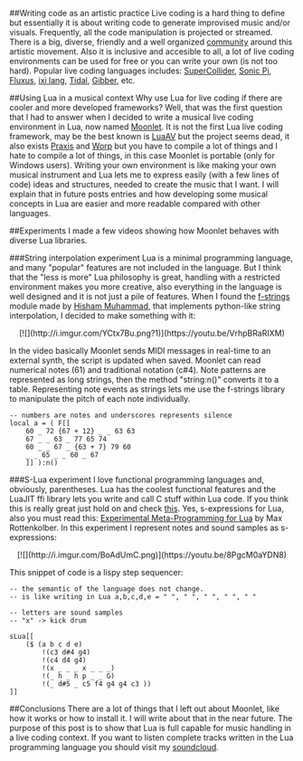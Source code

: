 ##Writing code as an artistic practice
Live coding is a hard thing to define but essentially it is about writing code to generate improvised music and/or visuals. Frequently, all the code manipulation is projected or streamed. There is a big, diverse, friendly and a well organized [community](http://toplap.org/) around this artistic movement. Also it is inclusive and accesible to all, a lot of live coding environments can be used for free or you can write your own (is not too hard). Popular live coding languages includes: [SuperCollider](http://supercollider.github.io/), [Sonic Pi](http://sonic-pi.net/), [Fluxus](http://www.pawfal.org/fluxus/), [ixi lang](http://www.ixi-audio.net/ixilang/), [Tidal](http://slab.org/tidal/), [Gibber](http://charlie-roberts.com/gibber/), etc.

##Using Lua in a musical context
Why use Lua for live coding if there are cooler and more developed frameworks?
Well, that was the first question that I had to answer when I decided to write a musical live coding environment in Lua, now named [Moonlet](https://github.com/elihugarret/Moonlet). It is not the first Lua live coding framework, may be the best known is [LuaAV](http://lua-av.mat.ucsb.edu/blog/) but the project seems dead, it also exists [Praxis](https://github.com/createuniverses/praxis) and [Worp](http://worp.zevv.nl/) but you have to compile a lot of things and I hate to compile a lot of things, in this case Moonlet is portable (only for Windows users).
Writing your own environment is like making your own musical instrument and Lua lets me to express easily (with a few lines of code) ideas and structures, needed to create the music that I want. I will explain that in future posts entries and how developing some musical concepts in Lua are easier and more readable compared with other languages.

##Experiments
I made a few videos showing how Moonlet behaves with diverse Lua libraries.

###String interpolation experiment
Lua is a minimal programming language, and many "popular" features are not included in the language. But I think that the "less is more" Lua philosophy is great, handling with a restricted environment makes you more creative, also everything in the language is well designed and it is not just a pile of features. When I found the [f-strings](https://github.com/hishamhm/f-strings) module made by [Hisham Muhammad](https://github.com/hishamhm), that implements python-like string interpolation, I decided to make something with it:

<center>
[![](http://i.imgur.com/YCtx7Bu.png?1)](https://youtu.be/VrhpBRaRIXM)
</center>

In the video basically Moonlet sends MIDI messages in real-time to an external synth, the script is updated when saved. Moonlet can read numerical notes (61) and traditional notation (c#4). Note patterns are represented as long strings, then the method "string:n()" converts it to a table. Representing note events as strings lets me use the f-strings library to manipulate the pitch of each note individually.

	-- numbers are notes and underscores represents silence
	local a = ( F[[
		60 _ 72 {67 + 12} _ _ 63 63
		67 _ _ 63 _ 77 65 74
		60 _ _ 67 _ {63 + 7} 79 60
		_ _ 65 _ _ 60 _ 67
		]] ):n()

###S-Lua experiment
I love functional programming languages and, obviously, parentheses. Lua has the coolest functional features and the LuaJIT ffi library lets you write and call C stuff within Lua code. If you think this is really great just hold on and check [this](https://github.com/eugeneia/s-lua). Yes, s-expressions for Lua, also you must read this: [Experimental Meta-Programming for Lua](http://mr.gy/blog/lua-meta-programming.html) by Max Rottenkolber.
In this experiment I represent notes and sound samples as s-expressions:

<center>
[![](http://i.imgur.com/BoAdUmC.png)](https://youtu.be/8PgcM0aYDN8)
</center>

This snippet of code is a lispy step sequencer:

	-- the semantic of the language does not change.
	-- is like writing in Lua a,b,c,d,e = " ", " ", " ", " ", " "
	
	-- letters are sound samples 
	-- "x" -> kick drum
	
	sLua[[
		($ (a b c d e) 
			!(c3 d#4 g4) 
			!(c4 d4 g4) 
			!(x _ _ _ x _ _ _) 
			!(_ h _ h p _ _ G) 
			!(_ d#5 _ c5 f4 g4 g4 c3 ))
	]]
	

##Conclusions
There are a lot of things that I left out about Moonlet, like how it works or how to install it. I will write about that in the near future. The purpose of this post is to show that Lua is full capable for music handling in a live coding context.
If you want to listen complete tracks written in the Lua programming language you should visit my [soundcloud](https://soundcloud.com/luehi).

